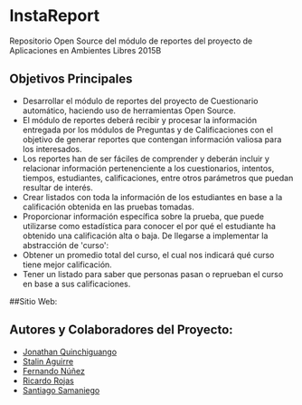 # InstaReport
Repositorio Open Source del módulo de reportes del proyecto de Aplicaciones en Ambientes Libres 2015B


## Objetivos Principales
- Desarrollar el módulo de reportes del proyecto de Cuestionario automático, haciendo uso de herramientas Open Source.
- El módulo de reportes deberá recibir y procesar la información entregada por los módulos de Preguntas y de Calificaciones con el objetivo de generar reportes que contengan información valiosa para los interesados.
- Los reportes han de ser fáciles de comprender y deberán incluir y relacionar información pertenenciente a los cuestionarios, intentos, tiempos, estudiantes, calificaciones, entre otros parámetros que puedan resultar de interés.
- Crear listados  con toda la información de los estudiantes en base a la calificación obtenida en las pruebas tomadas.
- Proporcionar información específica sobre la prueba, que puede utilizarse como estadística para conocer el por qué el estudiante ha obtenido una calificación alta o baja.
De llegarse a implementar la abstracción de 'curso':
- Obtener un promedio total del curso, el cual nos indicará qué curso tiene mejor calificación.
- Tener un listado para saber que personas pasan o reprueban el curso en base a sus calificaciones.

##Sitio Web: 

<a class="animated wow tada" target="_blank" href="http://applibresinstareport.github.io/InstaReport/"></a>
 

## Autores y Colaboradores del Proyecto:
* [Jonathan Quinchiguango]
* [Stalin Aguirre]         
* [Fernando Núñez]        
* [Ricardo Rojas]          
* [Santiago Samaniego]     

[Jonathan Quinchiguango]: <https://github.com/orgs/AppLibresInstaReport/people/jonathanQuinchiguango>
[Stalin Aguirre]: <https://github.com/orgs/AppLibresInstaReport/people/nekopq>
[Fernando Núñez]: <https://github.com/orgs/AppLibresInstaReport/people/fercho1>
[Ricardo Rojas]: <https://github.com/orgs/AppLibresInstaReport/people/ricrojas>
[Santiago Samaniego]: <https://github.com/orgs/AppLibresInstaReport/people/Santiagobssi>
